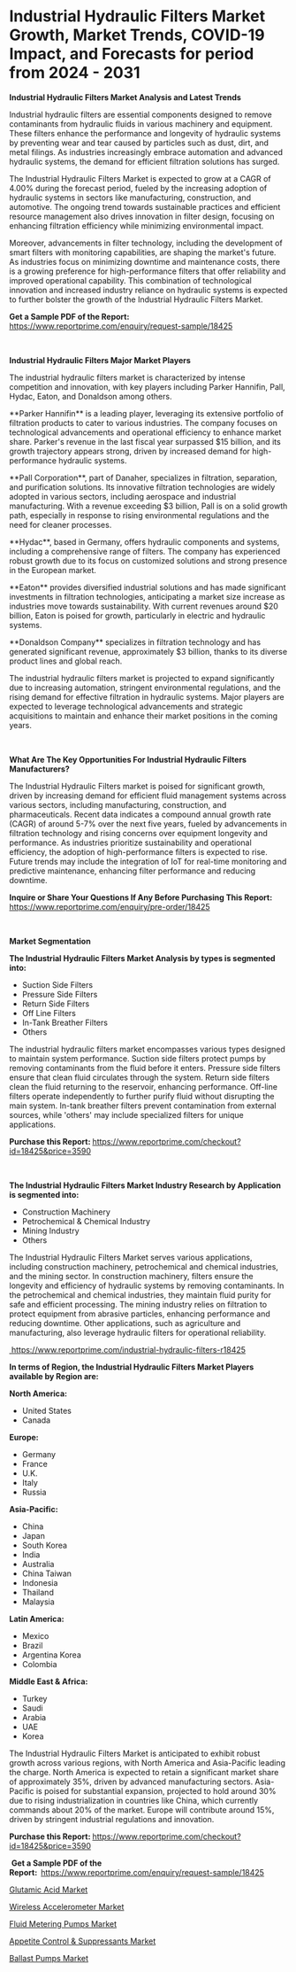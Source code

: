 <p><h1>Industrial Hydraulic Filters Market Growth, Market Trends, COVID-19 Impact, and Forecasts for period from 2024 - 2031</h1></p><p><strong>Industrial Hydraulic Filters Market Analysis and Latest Trends</strong></p>
<p><p>Industrial hydraulic filters are essential components designed to remove contaminants from hydraulic fluids in various machinery and equipment. These filters enhance the performance and longevity of hydraulic systems by preventing wear and tear caused by particles such as dust, dirt, and metal filings. As industries increasingly embrace automation and advanced hydraulic systems, the demand for efficient filtration solutions has surged.</p><p>The Industrial Hydraulic Filters Market is expected to grow at a CAGR of 4.00% during the forecast period, fueled by the increasing adoption of hydraulic systems in sectors like manufacturing, construction, and automotive. The ongoing trend towards sustainable practices and efficient resource management also drives innovation in filter design, focusing on enhancing filtration efficiency while minimizing environmental impact.</p><p>Moreover, advancements in filter technology, including the development of smart filters with monitoring capabilities, are shaping the market's future. As industries focus on minimizing downtime and maintenance costs, there is a growing preference for high-performance filters that offer reliability and improved operational capability. This combination of technological innovation and increased industry reliance on hydraulic systems is expected to further bolster the growth of the Industrial Hydraulic Filters Market.</p></p>
<p><strong>Get a Sample PDF of the Report:&nbsp;</strong> <a href="https://www.reportprime.com/enquiry/request-sample/18425?utm_campaign=1087&utm_medium=2&utm_source=Github&utm_content=ia&utm_term=21112024&utm_id=industrial-hydraulic-filters">https://www.reportprime.com/enquiry/request-sample/18425</a></p>
<p>&nbsp;</p>
<p><strong>Industrial Hydraulic Filters Major Market Players</strong></p>
<p><p>The industrial hydraulic filters market is characterized by intense competition and innovation, with key players including Parker Hannifin, Pall, Hydac, Eaton, and Donaldson among others. </p><p>**Parker Hannifin** is a leading player, leveraging its extensive portfolio of filtration products to cater to various industries. The company focuses on technological advancements and operational efficiency to enhance market share. Parker's revenue in the last fiscal year surpassed $15 billion, and its growth trajectory appears strong, driven by increased demand for high-performance hydraulic systems.</p><p>**Pall Corporation**, part of Danaher, specializes in filtration, separation, and purification solutions. Its innovative filtration technologies are widely adopted in various sectors, including aerospace and industrial manufacturing. With a revenue exceeding $3 billion, Pall is on a solid growth path, especially in response to rising environmental regulations and the need for cleaner processes.</p><p>**Hydac**, based in Germany, offers hydraulic components and systems, including a comprehensive range of filters. The company has experienced robust growth due to its focus on customized solutions and strong presence in the European market.</p><p>**Eaton** provides diversified industrial solutions and has made significant investments in filtration technologies, anticipating a market size increase as industries move towards sustainability. With current revenues around $20 billion, Eaton is poised for growth, particularly in electric and hydraulic systems.</p><p>**Donaldson Company** specializes in filtration technology and has generated significant revenue, approximately $3 billion, thanks to its diverse product lines and global reach.</p><p>The industrial hydraulic filters market is projected to expand significantly due to increasing automation, stringent environmental regulations, and the rising demand for effective filtration in hydraulic systems. Major players are expected to leverage technological advancements and strategic acquisitions to maintain and enhance their market positions in the coming years.</p></p>
<p>&nbsp;</p>
<p><strong>What Are The Key Opportunities For Industrial Hydraulic Filters Manufacturers?</strong></p>
<p><p>The Industrial Hydraulic Filters market is poised for significant growth, driven by increasing demand for efficient fluid management systems across various sectors, including manufacturing, construction, and pharmaceuticals. Recent data indicates a compound annual growth rate (CAGR) of around 5-7% over the next five years, fueled by advancements in filtration technology and rising concerns over equipment longevity and performance. As industries prioritize sustainability and operational efficiency, the adoption of high-performance filters is expected to rise. Future trends may include the integration of IoT for real-time monitoring and predictive maintenance, enhancing filter performance and reducing downtime.</p></p>
<p><strong>Inquire or Share Your Questions If Any Before Purchasing This Report:</strong> <a href="https://www.reportprime.com/enquiry/pre-order/18425?utm_campaign=1087&utm_medium=2&utm_source=Github&utm_content=ia&utm_term=21112024&utm_id=industrial-hydraulic-filters">https://www.reportprime.com/enquiry/pre-order/18425</a></p>
<p>&nbsp;</p>
<p><strong>Market Segmentation</strong></p>
<p><strong>The Industrial Hydraulic Filters Market Analysis by types is segmented into:</strong></p>
<p><ul><li>Suction Side Filters</li><li>Pressure Side Filters</li><li>Return Side Filters</li><li>Off Line Filters</li><li>In-Tank Breather Filters</li><li>Others</li></ul></p>
<p><p>The industrial hydraulic filters market encompasses various types designed to maintain system performance. Suction side filters protect pumps by removing contaminants from the fluid before it enters. Pressure side filters ensure that clean fluid circulates through the system. Return side filters clean the fluid returning to the reservoir, enhancing performance. Off-line filters operate independently to further purify fluid without disrupting the main system. In-tank breather filters prevent contamination from external sources, while 'others' may include specialized filters for unique applications.</p></p>
<p><strong>Purchase this Report:&nbsp;</strong><a href="https://www.reportprime.com/checkout?id=18425&price=3590&utm_campaign=1087&utm_medium=2&utm_source=Github&utm_content=ia&utm_term=21112024&utm_id=industrial-hydraulic-filters">https://www.reportprime.com/checkout?id=18425&price=3590</a></p>
<p>&nbsp;</p>
<p><strong>The Industrial Hydraulic Filters Market Industry Research by Application is segmented into:</strong></p>
<p><ul><li>Construction Machinery</li><li>Petrochemical & Chemical Industry</li><li>Mining Industry</li><li>Others</li></ul></p>
<p><p>The Industrial Hydraulic Filters Market serves various applications, including construction machinery, petrochemical and chemical industries, and the mining sector. In construction machinery, filters ensure the longevity and efficiency of hydraulic systems by removing contaminants. In the petrochemical and chemical industries, they maintain fluid purity for safe and efficient processing. The mining industry relies on filtration to protect equipment from abrasive particles, enhancing performance and reducing downtime. Other applications, such as agriculture and manufacturing, also leverage hydraulic filters for operational reliability.</p></p>
<p><a href="https://www.reportprime.com/industrial-hydraulic-filters-r18425?utm_campaign=1087&utm_medium=2&utm_source=Github&utm_content=ia&utm_term=21112024&utm_id=industrial-hydraulic-filters">&nbsp;https://www.reportprime.com/industrial-hydraulic-filters-r18425</a></p>
<p><strong>In terms of Region, the Industrial Hydraulic Filters Market Players available by Region are:</strong></p>
<p>
    <p> <strong> North America: </strong>
        <ul>
            <li>United States</li>
            <li>Canada</li>
        </ul>
        </p> 
    <p> <strong> Europe: </strong>
        <ul>
            <li>Germany</li>
            <li>France</li>
            <li>U.K.</li>
            <li>Italy</li>
            <li>Russia</li>
        </ul>
        </p> 
    <p> <strong> Asia-Pacific: </strong>
        <ul>
            <li>China</li>
            <li>Japan</li>
            <li>South Korea</li>
            <li>India</li>
            <li>Australia</li>
            <li>China Taiwan</li>
            <li>Indonesia</li>
            <li>Thailand</li>
            <li>Malaysia</li>
        </ul>
        </p> 
    <p> <strong> Latin America: </strong>
        <ul>
            <li>Mexico</li>
            <li>Brazil</li>
            <li>Argentina Korea</li>
            <li>Colombia</li>
        </ul>
        </p> 
    <p> <strong> Middle East & Africa: </strong>
        <ul>
            <li>Turkey</li>
            <li>Saudi</li>
            <li>Arabia</li>
            <li>UAE</li>
            <li>Korea</li>
        </ul>
    </p>
    </p>
<p><p>The Industrial Hydraulic Filters Market is anticipated to exhibit robust growth across various regions, with North America and Asia-Pacific leading the charge. North America is expected to retain a significant market share of approximately 35%, driven by advanced manufacturing sectors. Asia-Pacific is poised for substantial expansion, projected to hold around 30% due to rising industrialization in countries like China, which currently commands about 20% of the market. Europe will contribute around 15%, driven by stringent industrial regulations and innovation.</p></p>
<p><strong>Purchase this Report: </strong><a href="https://www.reportprime.com/checkout?id=18425&price=3590&utm_campaign=1087&utm_medium=2&utm_source=Github&utm_content=ia&utm_term=21112024&utm_id=industrial-hydraulic-filters">https://www.reportprime.com/checkout?id=18425&price=3590</a></p>
<p>&nbsp;<strong>Get a Sample PDF of the Report:&nbsp;&nbsp;</strong><a href="https://www.reportprime.com/enquiry/request-sample/18425?utm_campaign=1087&utm_medium=2&utm_source=Github&utm_content=ia&utm_term=21112024&utm_id=industrial-hydraulic-filters">https://www.reportprime.com/enquiry/request-sample/18425</a></p>
<p><strong></strong></p>
<p><p><a href="https://issuu.com/reportprime-2/docs/glutamic-acid-market-size-2030.pptx_2a0814bf32c6a6?utm_campaign=1087&utm_medium=2&utm_source=Github&utm_content=ia&utm_term=21112024&utm_id=industrial-hydraulic-filters">Glutamic Acid Market</a></p><p><a href="https://www.linkedin.com/pulse/navigating-wireless-accelerometer-market-growth-84-cagr-key-6nvuc?utm_campaign=1087&utm_medium=2&utm_source=Github&utm_content=ia&utm_term=21112024&utm_id=industrial-hydraulic-filters">Wireless Accelerometer Market</a></p><p><a href="https://www.linkedin.com/pulse/insightson-fluid-metering-pumps-market-examining-markets-hshoc?utm_campaign=1087&utm_medium=2&utm_source=Github&utm_content=ia&utm_term=21112024&utm_id=industrial-hydraulic-filters">Fluid Metering Pumps Market</a></p><p><a href="https://issuu.com/reportprime-2/docs/appetite-control-suppressants-marke_062ef7c9840da9?utm_campaign=1087&utm_medium=2&utm_source=Github&utm_content=ia&utm_term=21112024&utm_id=industrial-hydraulic-filters">Appetite Control & Suppressants Market</a></p><p><a href="https://www.linkedin.com/pulse/ballast-pumps-market-sizeshare-recent-development-sales-tmqwc?utm_campaign=1087&utm_medium=2&utm_source=Github&utm_content=ia&utm_term=21112024&utm_id=industrial-hydraulic-filters">Ballast Pumps Market</a></p></p>